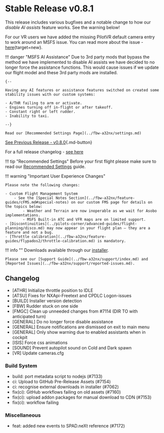 # Stable Release v0.8.1

This release includes various bugfixes and a notable change to how our *disable AI assists* feature works. See the warning below!

For our VR users we have added the missing PilotVR default camera entry to work around an MSFS issue. You can read more about the issue - [here](https://forums.flightsimulator.com/t/bug-fs2020-using-3d-cockpit-camera-in-vr-wrong-horizontal-plane-rotation-ex-fbw-a320-salty-747-asobo-787-sdk-sample/428618?u=cptlucky8){target=new}.

!!! danger "MSFS AI Assistance"
    Due to 3rd party mods that bypass the method we have implemented to disable AI assists we have decided to no longer force the assistance functions. This would cause issues 
    if we update our flight model and these 3rd party mods are installed.

    {--

    Having any AI features or assistance features switched on created some stability issues with our custom systems:

    - A/THR failing to arm or activate.
    - Engines turning off in-flight or after takeoff.
    - Constant right or left rudder.
    - Inability to taxi.

    --}

    Read our [Recommended Settings Page](../fbw-a32nx/settings.md)

[See Previous Release - v0.8.0](v080.md){.md-button}

For a full release changelog - [see here](#changelog)

!!! tip "Recommended Settings"
    Before your first flight please make sure to read our [Recommended Settings](../fbw-a32nx/settings.md) guide.

!!! warning "Important User Experience Changes"

    Please note the following changes:

    - Custom Flight Management System
        - See the [Special Notes Section](../fbw-a32nx/feature-guides/cFMS.md#special-notes) on our custom FMS page for details on the topics below:
            - Weather and Terrain are now inoperable as we wait for Asobo implementations.
            - MSFS Built-in ATC and VFR maps are on limited support.
    - [Discontinuities](../pilots-corner/advanced-guides/flight-planning/disco.md) may now appear in your flight plan — they are a feature and not a bug.
    - [Throttle calibration](../fbw-a32nx/feature-guides/flypados2/throttle-calibration.md) is mandatory.

!!! info ""
    Downloads available through our [installer](../fbw-a32nx/installation.md).

    Please see our [Support Guide](../fbw-a32nx/support/index.md) and [Reported Issues](../fbw-a32nx/support/reported-issues.md).

## Changelog

- [ATHR] Initialize throttle position to IDLE
- [ATSU] Fixes for NXApi-Freetext and CPDLC Logon-issues
- [BUILD] Installer version detection
- [FBW] Rudder stuck on one side
- [FMGC] Clean up unneeded changes from #7114 (DIR TO with anticipated turn)
- [GENERAL] Do no longer force disable assistance
- [GENERAL] Ensure notifications are dismissed on exit to main menu
- [GENERAL] Only show warning due to enabled assistants when in cockpit
- [ISIS] Force css animations
- [SOUND] Prevent autopilot sound on Cold and Dark spawn
- [VR] Update cameras.cfg

### Build System

- build: port metadata script to nodejs (#7133)
- ci: Upload to GitHub Pre-Release Assets (#7154)
- ci: recognise external downloads in installer (#7062)
- fix(ci): GitHub workflows failing on old assets (#7160)
- fix(ci): upload addon packages for manual download to CDN (#7153)
- fix(ci): workflow failing

### Miscellaneous

- feat: added new events to SPAD.neXt reference (#7172)
